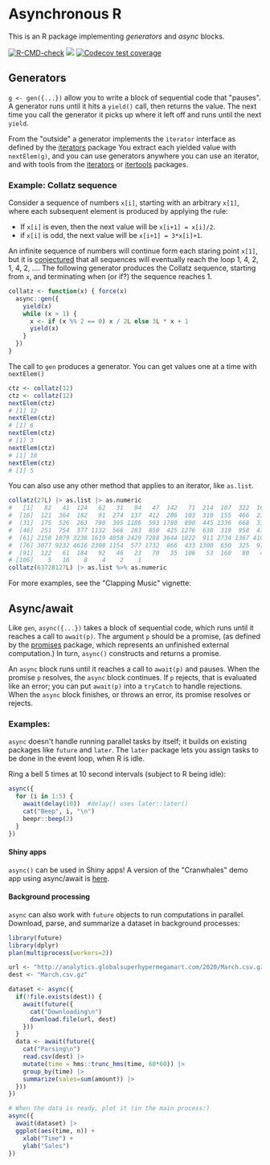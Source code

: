 # Asynchronous R

This is an R package implementing *generators* and *async* blocks.

[![R-CMD-check](https://github.com/crowding/async/workflows/R-CMD-check/badge.svg)](https://github.com/crowding/async/actions) [![](https://www.r-pkg.org/badges/version/async?color=purple)](https://cran.r-project.org/package=async) [![Codecov test coverage](https://codecov.io/gh/crowding/async/branch/main/graph/badge.svg)](https://codecov.io/gh/crowding/async?branch=main)

## Generators

`g <- gen({...})` allow you to write a block of sequential code that
"pauses". A generator runs until it hits a `yield()` call, then
returns the value. The next time you call the generator it picks up
where it left off and runs until the next `yield`.

[iterators]: https://cran.r-project.org/web/packages/iterators/index.html
[itertools]: https://itertools.r-forge.r-project.org/
From the "outside" a generator implements the `iterator` interface as
defined by the [iterators] package You extract each yielded value with
`nextElem(g)`, and you can use generators anywhere you can use an
iterator, and with tools from the [iterators] or [itertools] packages.

### Example: Collatz sequence

Consider a sequence of numbers `x[i]`, starting with an arbitrary `x[1]`, where
each subsequent element is produced by applying the rule:

* If `x[i]` is even, then the next value will be `x[i+1] = x[i]/2`.
* if `x[i]` is odd,  the next value will be `x[i+1] = 3*x[i]+1`.

[conjectured]: https://en.wikipedia.org/wiki/Collatz_conjecture
An infinite sequence of numbers will continue form each staring point
`x[1]`, but it is [conjectured] that all sequences will
eventually reach the loop 1, 4, 2, 1, 4, 2, .... The following
generator produces the Collatz sequence, starting from `x`, and
terminating when (or if?) the sequence reaches 1.

```R
collatz <- function(x) { force(x)
  async::gen({
    yield(x)
    while (x > 1) {
      x <- if (x %% 2 == 0) x / 2L else 3L * x + 1
      yield(x)
    }
  })
}
```

The call to `gen` produces a generator. You can get values one at a
time with `nextElem()`

```r
ctz <- collatz(12)
ctz <- collatz(12)
nextElem(ctz)
# [1] 12
nextElem(ctz)
# [1] 6
nextElem(ctz)
# [1] 3
nextElem(ctz)
# [1] 10
nextElem(ctz)
# [1] 5
```

You can also use any other method that applies to an iterator, like `as.list`.

```r
collatz(27L) |> as.list |> as.numeric
#   [1]   82   41  124   62   31   94   47  142   71  214  107  322  161  484  242
#  [16]  121  364  182   91  274  137  412  206  103  310  155  466  233  700  350
#  [31]  175  526  263  790  395 1186  593 1780  890  445 1336  668  334  167  502
#  [46]  251  754  377 1132  566  283  850  425 1276  638  319  958  479 1438  719
#  [61] 2158 1079 3238 1619 4858 2429 7288 3644 1822  911 2734 1367 4102 2051 6154
#  [76] 3077 9232 4616 2308 1154  577 1732  866  433 1300  650  325  976  488  244
#  [91]  122   61  184   92   46   23   70   35  106   53  160   80   40   20   10
# [106]    5   16    8    4    2    1
collatz(63728127L) |> as.list %>% as.numeric
```

For more examples, see the "Clapping Music" vignette:


## Async/await

[promises]: https://rstudio.github.io/promises/ "promises"
Like `gen`, `async({...})` takes a block of sequential code, which
runs until it reaches a call to `await(p)`. The argument `p` should be
a promise, (as defined by the [promises] package, which
represents an unfinished external computation.) In turn, `async()`
constructs and returns a promise.

An `async` block runs until it reaches a call to `await(p)` and
pauses.  When the promise `p` resolves, the `async` block continues.
If `p` rejects, that is evaluated like an error; you can put
`await(p)` into a `tryCatch` to handle rejections. When the `async`
block finishes, or throws an error, its promise resolves or rejects.

### Examples:

`async` doesn't handle running parallel tasks by itself; it builds on existing
packages like `future` and `later`. The `later` package lets you
assign tasks to be done in the event loop, when R is idle.

Ring a bell 5 times at 10 second intervals (subject to R being idle):

```r
async({
  for (i in 1:5) {
    await(delay(10))  #delay() uses later::later()
    cat("Beep", i, "\n")
    beepr::beep(2)
  }
})
```

#### Shiny apps

`async()` can be used in Shiny apps! A version of the "Cranwhales" demo
app using async/await is [here](https://github.com/crowding/cranwhales-await).

#### Background processing

`async` can also work with `future` objects to run computations in parallel.
Download, parse, and summarize a dataset in background processes:

```r
library(future)
library(dplyr)
plan(multiprocess(workers=2))

url <- "http://analytics.globalsuperhypermegamart.com/2020/March.csv.gz"
dest <- "March.csv.gz"

dataset <- async({
  if(!file.exists(dest)) {
    await(future({
      cat("Downloading\n")
      download.file(url, dest)
    }))
  }
  data <- await(future({
    cat("Parsing\n")
    read.csv(dest) |>
    mutate(time = hms::trunc_hms(time, 60*60)) |>
    group_by(time) |>
    summarize(sales=sum(amount)) |>
  }))
})

# When the data is ready, plot it (in the main process:)
async({
  await(dataset) |>
  ggplot(aes(time, n)) +
    xlab("Time") +
    ylab("Sales")
})
```
